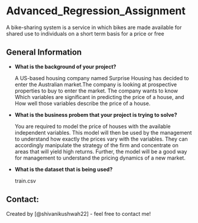 # Advanced_Regression_Assignment
A bike-sharing system is a service in which bikes are made available for shared use to individuals on a short term basis for a price or free

## General Information
- **What is the background of your project?**
  
  A US-based housing company named Surprise Housing has decided to enter the Australian market.The company is looking at prospective properties to buy to enter the market. The company wants to know Which variables are significant in predicting the price of a house, and How well those variables describe the price of a house.

- **What is the business probem that your project is trying to solve?**
  
  You are required to model the price of houses with the available independent variables. This model will then be used by the management to understand how exactly the prices vary with the variables. They can accordingly manipulate the strategy of the firm and concentrate on areas that will yield high returns. Further, the model will be a good way for management to understand the pricing dynamics of a new market.
- **What is the dataset that is being used?**
  
  train.csv


## Contact:
Created by [@shivanikushwah22] - feel free to contact me!
